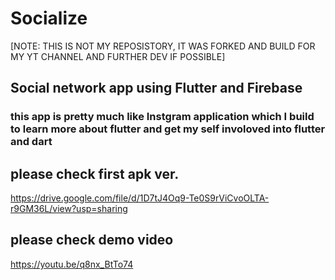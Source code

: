 # Socialize
[NOTE: THIS IS NOT MY REPOSISTORY, IT WAS FORKED AND BUILD FOR MY YT CHANNEL AND FURTHER DEV IF POSSIBLE]
## Social network app using Flutter and Firebase
### this app is pretty much like Instgram application which I build to learn more about flutter and get my self involoved into flutter and dart 
## please check first apk ver.
https://drive.google.com/file/d/1D7tJ4Oq9-Te0S9rViCvoOLTA-r9GM36L/view?usp=sharing
## please check demo video
https://youtu.be/q8nx_BtTo74

